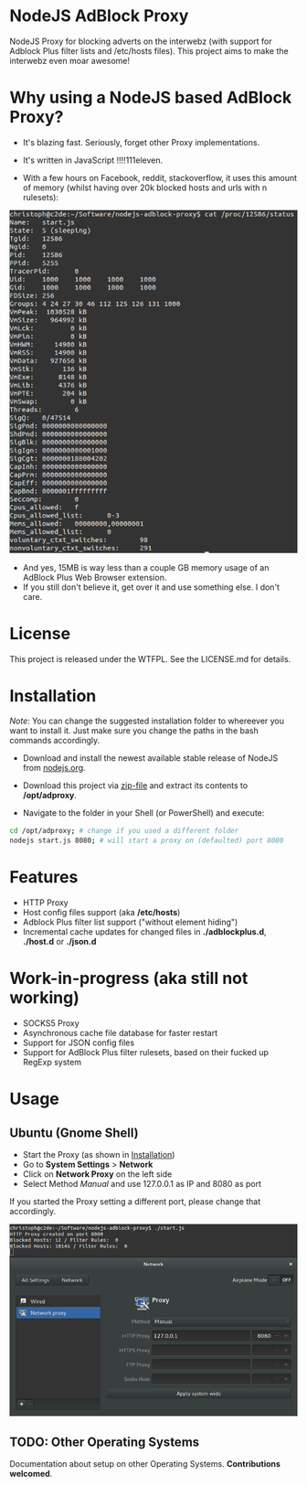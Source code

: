 
NodeJS AdBlock Proxy
====================

NodeJS Proxy for blocking adverts on the interwebz (with support for Adblock Plus filter lists and /etc/hosts files).
This project aims to make the interwebz even moar awesome!


# Why using a NodeJS based AdBlock Proxy?

- It's blazing fast. Seriously, forget other Proxy implementations.
- It's written in JavaScript !!!!111eleven.

- With a few hours on Facebook, reddit, stackoverflow, it uses this amount of memory (whilst having over 20k blocked hosts and urls with n rulesets):

![Screenshot #01](./docs/images/screenshot_01.png)


- And yes, 15MB is way less than a couple GB memory usage of an AdBlock Plus Web Browser extension.
- If you still don't believe it, get over it and use something else. I don't care.


# License

This project is released under the WTFPL.
See the LICENSE.md for details.


# Installation

*Note*: You can change the suggested installation folder to whereever you want to install it.
Just make sure you change the paths in the bash commands accordingly.

- Download and install the newest available stable release of NodeJS from [nodejs.org](http://nodejs.org).

- Download this project via [zip-file](https://github.com/LazerUnicorns/nodejs-adblock-proxy/archive/master.zip) and extract its contents to **/opt/adproxy**.

- Navigate to the folder in your Shell (or PowerShell) and execute:

```bash
cd /opt/adproxy; # change if you used a different folder
nodejs start.js 8080; # will start a proxy on (defaulted) port 8080
```

# Features

- HTTP Proxy
- Host config files support (aka **/etc/hosts**)
- Adblock Plus filter list support ("without element hiding")
- Incremental cache updates for changed files in **./adblockplus.d**, **./host.d** or **./json.d**


# Work-in-progress (aka still not working)

- SOCKS5 Proxy
- Asynchronous cache file database for faster restart
- Support for JSON config files
- Support for AdBlock Plus filter rulesets, based on their fucked up RegExp system


# Usage

## Ubuntu (Gnome Shell)

- Start the Proxy (as shown in [Installation](#Installation))
- Go to **System Settings** > **Network**
- Click on **Network Proxy** on the left side
- Select Method *Manual* and use 127.0.0.1 as IP and 8080 as port

If you started the Proxy setting a different port, please change that accordingly.

![Screenshot Gnome Shell](./docs/images/screenshot_gnome_shell.png)


## TODO: Other Operating Systems

Documentation about setup on other Operating Systems.
**Contributions welcomed**.

